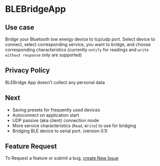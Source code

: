 # BLEBridgeApp

## Use case

Bridge your Bluetooth low energy device to tcp/udp port. 
Select device to connect, select corresponding service, you want to bridge, and choose corresponding characteristics (currently `notify` for readings and `write without response` only are supported)


## Privacy Policy

BLEBridge App doesn't collect any personal data


## Next

- Saving presets for frequently used devices
- Autoconnect on application start
- UDP passive (aka client) connection mode
- More service characteristics (`Read`, `Write`) to use for bridging
- Bridging BLE device to serial port. (version 0.1)


## Feature Request

To Request a feature or submit a bug, [create New Issue](https://github.com/romiroma/BLEBridgeApp/issues/new)
